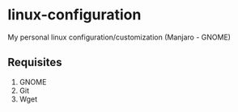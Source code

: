 # linux-configuration

My personal linux configuration/customization (Manjaro - GNOME)

## Requisites

1. GNOME
2. Git
3. Wget
